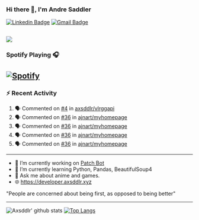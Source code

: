 ### Hi there 👋, I'm Andre Saddler
[![Linkedin Badge](https://img.shields.io/badge/-andrexsaddler-blue?style=flat-square&logo=Linkedin&logoColor=white&link=https://www.linkedin.com/in/andrexsaddler/)](https://www.linkedin.com/in/andrexsaddler/)
[![Gmail Badge](https://img.shields.io/badge/-contact@rehkloos.com-c14438?style=flat-square&logo=Gmail&logoColor=white&link=mailto:contact@rehkloos.com)](mailto:contact@rehkloos.com)

![](https://komarev.com/ghpvc/?username=axsddlr&color=dc143c)
---
### Spotify Playing 🎧

[![Spotify](https://novatorem.rehkloos.vercel.app/api/spotify)](https://open.spotify.com/user/Rehkloos)
---

### :zap: Recent Activity

<!--START_SECTION:activity-->
1. 🗣 Commented on [#4](https://github.com/axsddlr/vlrggapi/issues/4) in [axsddlr/vlrggapi](https://github.com/axsddlr/vlrggapi)
2. 🗣 Commented on [#36](https://github.com/ajnart/myhomepage/issues/36) in [ajnart/myhomepage](https://github.com/ajnart/myhomepage)
3. 🗣 Commented on [#36](https://github.com/ajnart/myhomepage/issues/36) in [ajnart/myhomepage](https://github.com/ajnart/myhomepage)
4. 🗣 Commented on [#36](https://github.com/ajnart/myhomepage/issues/36) in [ajnart/myhomepage](https://github.com/ajnart/myhomepage)
5. 🗣 Commented on [#36](https://github.com/ajnart/myhomepage/issues/36) in [ajnart/myhomepage](https://github.com/ajnart/myhomepage)
<!--END_SECTION:activity-->

---

- 🔭 I’m currently working on [Patch Bot](https://github.com/axsddlr/patch_bot)
- 🌱 I’m currently learning Python, Pandas, BeautifulSoup4
- 💬 Ask me about anime and games.
- 🌐 https://developer.axsddlr.xyz

"People are concerned about being first, as opposed to being better"

---
![Axsddlr' github stats](https://github-readme-stats.vercel.app/api?username=axsddlr&count_private=true)
[![Top Langs](https://github-readme-stats.vercel.app/api/top-langs/?username=axsddlr&layout=compact)](https://github.com/anuraghazra/github-readme-stats)
